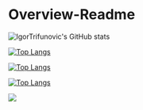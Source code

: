 # Overview-Readme

![IgorTrifunovic's GitHub stats](https://github-readme-stats.vercel.app/api?username=IgorTrifunovic&count_private=true)

[![Top Langs](https://github-readme-stats.vercel.app/api/top-langs/?username=IgorTrifunovic)](https://github.com/IgorTrifunovic/github-readme-stats)

[![Top Langs](https://github-readme-stats.vercel.app/api/top-langs/?username=IgorTrifunovic&langs_count=8&count_private=true)](https://github.com/IgorTrifunovic/github-readme-stats)

[![Top Langs](https://github-readme-stats.vercel.app/api/top-langs/?username=IgorTrifunovic&layout=compact)](https://github.com/IgorTrifunovic/github-readme-stats)


<img src="[![Top Langs](https://github-readme-stats.vercel.app/api/top-langs/?username=IgorTrifunovic&layout=compact)](https://github.com/IgorTrifunovic/github-readme-stats)"/>
